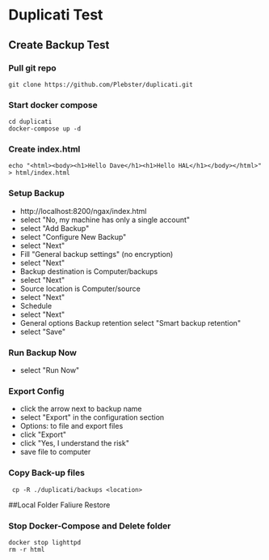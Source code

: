 # Duplicati Test
## Create Backup Test
### Pull git repo
    git clone https://github.com/Plebster/duplicati.git
### Start docker compose
    cd duplicati
    docker-compose up -d
### Create index.html
    echo "<html><body><h1>Hello Dave</h1><h1>Hello HAL</h1></body></html>" > html/index.html
### Setup Backup
 - http://localhost:8200/ngax/index.html
 - select "No, my machine has only a single account"
 - select "Add Backup"
 - select "Configure New Backup"
 - select "Next"
 - Fill "General backup settings" (no encryption)
 - select "Next"
 - Backup destination is Computer/backups
 - select "Next"
 - Source location is Computer/source
 - select "Next"
 - Schedule
 - select "Next"
 - General options Backup retention select "Smart backup retention"
 - select "Save"
### Run Backup Now
- select  "Run Now" 
### Export Config
- click the arrow next to backup name
- select "Export" in the configuration section
- Options: to file and export files
- click "Export"
- click "Yes, I understand the risk"
- save file to computer
### Copy Back-up files
     cp -R ./duplicati/backups <location>
##Local Folder Faliure Restore
### Stop Docker-Compose and Delete folder
    docker stop lighttpd
    rm -r html
